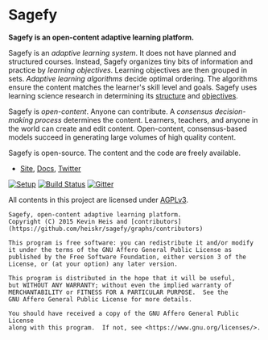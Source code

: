 # Sagefy

**Sagefy is an open-content adaptive learning platform.**

Sagefy is an _adaptive learning system_. It does not have planned and structured courses. Instead, Sagefy organizes tiny bits of information and practice by _learning objectives_. Learning objectives are then grouped in sets. _Adaptive learning algorithms_ decide optimal ordering. The algorithms ensure the content matches the learner's skill level and goals. Sagefy uses learning science research in determining its [structure](https://docs.sagefy.org/data_structure) and [objectives](https://docs.sagefy.org/ideas).

Sagefy is _open-content_. Anyone can contribute. A _consensus decision-making process_ determines the content. Learners, teachers, and anyone in the world can create and edit content. Open-content, consensus-based models succeed in generating large volumes of high quality content.

Sagefy is open-source. The content and the code are freely available.

- [Site], [Docs], [Twitter]

[Site]: https://sagefy.org
[Twitter]: https://twitter.com/sagefyorg
[Docs]: https://docs.sagefy.org/

[![Setup](https://img.shields.io/badge/get-setup-brightgreen.svg?style=flat)](https://github.com/heiskr/sagefy/blob/master/setup/setup.md) [![Build Status](https://img.shields.io/travis/heiskr/sagefy.svg?style=flat)](https://travis-ci.org/heiskr/sagefy) [![Gitter](https://img.shields.io/badge/gitter-join%20chat-brightgreen.svg?style=flat)](https://gitter.im/heiskr/sagefy)

All contents in this project are licensed under [AGPLv3](https://raw.github.com/heiskr/sagefy/master/license.txt).

    Sagefy, open-content adaptive learning platform.
    Copyright (C) 2015 Kevin Heis and [contributors](https://github.com/heiskr/sagefy/graphs/contributors)

    This program is free software: you can redistribute it and/or modify
    it under the terms of the GNU Affero General Public License as
    published by the Free Software Foundation, either version 3 of the
    License, or (at your option) any later version.

    This program is distributed in the hope that it will be useful,
    but WITHOUT ANY WARRANTY; without even the implied warranty of
    MERCHANTABILITY or FITNESS FOR A PARTICULAR PURPOSE.  See the
    GNU Affero General Public License for more details.

    You should have received a copy of the GNU Affero General Public License
    along with this program.  If not, see <https://www.gnu.org/licenses/>.
